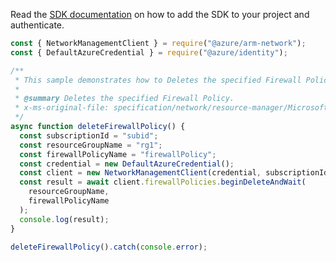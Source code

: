 Read the [SDK documentation](https://github.com/Azure/azure-sdk-for-js/blob/%40azure%2Farm-network_28.0.0/sdk/network/arm-network/README.md) on how to add the SDK to your project and authenticate.

```javascript
const { NetworkManagementClient } = require("@azure/arm-network");
const { DefaultAzureCredential } = require("@azure/identity");

/**
 * This sample demonstrates how to Deletes the specified Firewall Policy.
 *
 * @summary Deletes the specified Firewall Policy.
 * x-ms-original-file: specification/network/resource-manager/Microsoft.Network/stable/2021-08-01/examples/FirewallPolicyDelete.json
 */
async function deleteFirewallPolicy() {
  const subscriptionId = "subid";
  const resourceGroupName = "rg1";
  const firewallPolicyName = "firewallPolicy";
  const credential = new DefaultAzureCredential();
  const client = new NetworkManagementClient(credential, subscriptionId);
  const result = await client.firewallPolicies.beginDeleteAndWait(
    resourceGroupName,
    firewallPolicyName
  );
  console.log(result);
}

deleteFirewallPolicy().catch(console.error);
```
